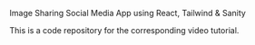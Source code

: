 Image Sharing Social Media App using React, Tailwind & Sanity 

This is a code repository for the corresponding video tutorial.